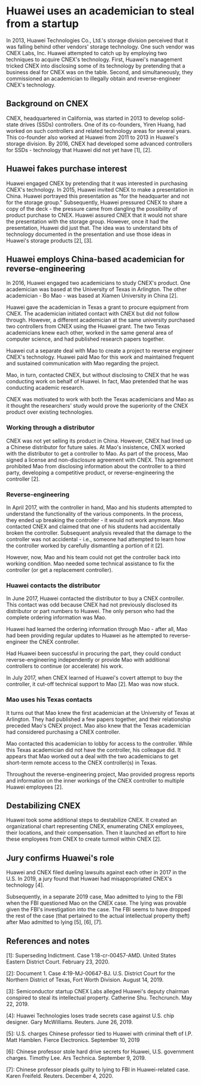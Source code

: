 # Huawei uses an academician to steal from a startup
In 2013, Huawei Technologies Co., Ltd.'s storage division perceived that it was falling behind other vendors' storage technology.
One such vendor was CNEX Labs, Inc.
Huawei attempted to catch up by employing two techniques to acquire CNEX's technology.
First, Huawei's management tricked CNEX into disclosing some of its technology by pretending that a business deal for CNEX was on the table.
Second, and simultaneously, they commissioned an academician to illegally obtain and reverse-engineer CNEX's technology.

## Background on CNEX
CNEX, headquartered in California, was started in 2013 to develop solid-state drives (SSDs) controllers.
One of its co-founders, Yiren Huang, had worked on such controllers and related technology areas for several years.
This co-founder also worked at Huawei from 2011 to 2013 in Huawei's storage division.
By 2016, CNEX had developed some advanced controllers for SSDs - technology that Huawei did not yet have \[1\], \[2\].

## Huawei fakes purchase interest
Huawei engaged CNEX by pretending that it was interested in purchasing CNEX's technology.
In 2015, Huawei invited CNEX to make a presentation in China.
Huawei portrayed this presentation as "for the headquarter and not for the storage group."
Subsequently, Huawei pressured CNEX to share a copy of the deck - the pressure came from dangling the possibility of product purchase to CNEX.
Huawei assured CNEX that it would not share the presentation with the storage group.
However, once it had the presentation, Huawei did just that.
The idea was to understand bits of technology documented in the presentation and use those ideas in Huawei's storage products \[2\], \[3\].

## Huawei employs China-based academician for reverse-engineering
In 2016, Huawei engaged two academicians to study CNEX's product.
One academician was based at the University of Texas in Arlington.
The other academician - Bo Mao - was based at Xiamen University in China \[2\].

Huawei gave the academician in Texas a grant to procure equipment from CNEX.
The academician initiated contact with CNEX but did not follow through.
However, a different academician at the same university purchased two controllers from CNEX using the Huawei grant. The two Texas academicians knew each other, worked in the same general area of computer science, and had published research papers together.

Huawei cut a separate deal with Mao to create a project to reverse engineer CNEX's technology.
Huawei paid Mao for this work and maintained frequent and sustained communication with Mao regarding the project.

Mao, in turn, contacted CNEX, but without disclosing to CNEX that he was conducting work on behalf of Huawei.
In fact, Mao pretended that he was conducting academic research.

CNEX was motivated to work with both the Texas academicians and Mao as it thought the researchers' study would prove the superiority of the CNEX product over existing technologies.

### Working through a distributor
CNEX was not yet selling its product in China.
However, CNEX had lined up a Chinese distributor for future sales.
At Mao's insistence, CNEX worked with the distributor to get a controller to Mao.
As part of the process, Mao signed a license and non-disclosure agreement with CNEX.
This agreement prohibited Mao from disclosing information about the controller to a third party, developing a competitive product, or reverse-engineering the controller \[2\].

### Reverse-engineering
In April 2017, with the controller in hand, Mao and his students attempted to understand the functionality of the various components.
In the process, they ended up breaking the controller - it would not work anymore.
Mao contacted CNEX and claimed that one of his students had accidentally broken the controller.
Subsequent analysis revealed that the damage to the controller was not accidental - i.e., someone had attempted to learn how the controller worked by carefully dismantling a portion of it \[2\].

However, now, Mao and his team could not get the controller back into working condition.
Mao needed some technical assistance to fix the controller (or get a replacement controller).

### Huawei contacts the distributor
In June 2017, Huawei contacted the distributor to buy a CNEX controller.
This contact was odd because CNEX had not previously disclosed its distributor or part numbers to Huawei.
The only person who had the complete ordering information was Mao.

Huawei had learned the ordering information through Mao - after all, Mao had been providing regular updates to Huawei as he attempted to reverse-engineer the CNEX controller.

Had Huawei been successful in procuring the part, they could conduct reverse-engineering independently or provide Mao with additional controllers to continue (or accelerate) his work.

In July 2017, when CNEX learned of Huawei's covert attempt to buy the controller, it cut-off technical support to Mao \[2\].
Mao was now stuck.

### Mao uses his Texas contacts
It turns out that Mao knew the first academician at the University of Texas at Arlington.
They had published a few papers together, and their relationship preceded Mao's CNEX project.
Mao also knew that the Texas academician had considered purchasing a CNEX controller.

Mao contacted this academician to lobby for access to the controller.
While this Texas academician did not have the controller, his colleague did.
It appears that Mao worked out a deal with the two academicians to get short-term remote access to the CNEX controller(s) in Texas.

Throughout the reverse-engineering project, Mao provided progress reports and information on the inner workings of the CNEX controller to multiple Huawei employees \[2\].

## Destabilizing CNEX
Huawei took some additional steps to destabilize CNEX.
It created an organizational chart representing CNEX, enumerating CNEX employees, their locations, and their compensation.
Then it launched an effort to hire these employees from CNEX to create turmoil within CNEX \[2\].

## Jury confirms Huawei's role
Huawei and CNEX filed dueling lawsuits against each other in 2017 in the U.S.
In 2019, a jury found that Huwaei had misappropriated CNEX's technology \[4\].

Subsequently, in a separate 2019 case, Mao admitted to lying to the FBI when the FBI questioned Mao on the CNEX case.
The lying was provable given the FBI's investigation into the case.
The FBI seems to have dropped the rest of the case (that pertained to the actual intellectual property theft) after Mao admitted to lying \[5\], \[6\], \[7\].


## References and notes
\[1\]: Superseding Indictment. Case 1:18-cr-00457-AMD. United States Eastern District Court. February 23, 2020.

\[2\]: Document 1. Case 4:19-MJ-00647-BJ. U.S. District Court for the Northern District of Texas, Fort Worth Division. August 14, 2019.

\[3\]: Semiconductor startup CNEX Labs alleged Huawei's deputy chairman conspired to steal its intellectual property. Catherine Shu. Techcrunch. May 22, 2019.

\[4\]: Huawei Technologies loses trade secrets case against U.S. chip designer. Gary McWilliams. Reuters. June 26, 2019.

\[5\]: U.S. charges Chinese professor tied to Huawei with criminal theft of I.P. Matt Hamblen. Fierce Electronics. September 10, 2019

\[6\]: Chinese professor stole hard drive secrets for Huawei, U.S. government charges. Timothy Lee. Ars Technica. September 9, 2019.

\[7\]: Chinese professor pleads guilty to lying to FBI in Huawei-related case. Karen Freifeld. Reuters. December 4, 2020.